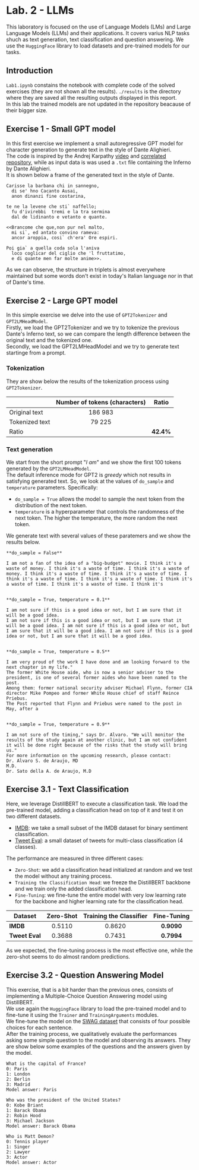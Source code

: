 # Lab. 2 - LLMs
This laboratory is focused on the use of Language Models (LMs) and Large Language Models (LLMs) and their applications. It covers varius NLP tasks shuch as text generation, text classification and question answering. We use the `HuggingFace` library to load datasets and pre-trained models for our tasks. 

## Introduction
`Lab1.ipynb` constains the notebook with complete code of the solved exercises (they are not shown all the results).
`./results` is the directory where they are saved all the resulting outputs displayed in this report.  
In this lab the trained models are not updated in the repository beacause of their bigger size.

## Exercise 1 - Small GPT model
In this first exercise we implement a small autoregressive GPT model for character generation to generate text in the style of Dante Alighieri.  
The code is inspired by the Andrej Karpathy [video](https://www.youtube.com/watch?v=kCc8FmEb1nY) and [correlated repository](https://github.com/karpathy/ng-video-lecture), while as input data is was used a `.txt` file containing the Inferno by Dante Alighieri.  
It is shown below a frame of the generated text in the style of Dante.

```
Carisse la barbana chi in sannegno,
  di se' hno Cacanto Ausai,
  anon dinanzi fine costarina,

te ne la levene che sti` naffello;
  fu d'ivirebbi  tremi e la tra sermina
  dal de lidinanto e vetanto e quante.

<<Brancome che que,non pur nel malto,
  mi si`, ed antato convino rameva:
  ancor aroppia, cosi` ch'era' Ore espiri.

Poi gia` a quella coda sola l'aniva
  loco coglicar del ciglio che 'l fruttatimo,
  e di quante men far molte anime>>.
```
As we can observe, the structure in triplets is almost everywhere maintained but some words don't exist in today's Italian language nor in that of Dante's time.

## Exercise 2 - Large GPT model
In this simple exercise we delve into the use of `GPT2Tokenizer` and `GPT2LMHeadModel`.  
Firstly, we load the GPT2Tokenizer and we try to tokenize the previous Dante's Inferno text, so we can compare the length difference between the original text and the tokenized one.  
Secondly, we load the GPT2LMHeadModel and we try to generate text startinge from a prompt.  

### Tokenization
They are show below the results of the tokenization process using `GPT2Tokenizer`. 

<div align="center">

| | Number of tokens (characters)| Ratio |
| ------------------ |:-----------:|:------:|
| Original text | 186 983 |
| Tokenized text | 79 225 |
| Ratio | | **42.4%** |

</div>

### Text generation
We start from the short prompt "*I am*" and we show the first 100 tokens generated by the `GPT2LMHeadModel`.  
The default inference mode for GPT2 is *greedy* which not results in satisfying generated text. So, we look at the values of `do_sample` and `temperature` parameters. Specifically:
- `do_sample = True` allows the model to sample the next token from the distribution of the next token.
- `temperature` is a hyperparameter that controls the randomness of the next token. The higher the temperature, the more random the next token.

We generate text with several values of these paratemers and we show the results below.

```
**do_sample = False**

I am not a fan of the idea of a "big-budget" movie. I think it's a waste of money. I think it's a waste of time. I think it's a waste of money. I think it's a waste of time. I think it's a waste of time. I think it's a waste of time. I think it's a waste of time. I think it's a waste of time. I think it's a waste of time. I think it's


**do_sample = True, temperature = 0.1**

I am not sure if this is a good idea or not, but I am sure that it will be a good idea.  
I am not sure if this is a good idea or not, but I am sure that it will be a good idea. I am not sure if this is a good idea or not, but I am sure that it will be a good idea. I am not sure if this is a good idea or not, but I am sure that it will be a good idea.


**do_sample = True, temperature = 0.5**

I am very proud of the work I have done and am looking forward to the next chapter in my life."  
The former White House aide, who is now a senior adviser to the president, is one of several former aides who have been named to the post.  
Among them: former national security adviser Michael Flynn, former CIA director Mike Pompeo and former White House chief of staff Reince Priebus.  
The Post reported that Flynn and Priebus were named to the post in May, after a


**do_sample = True, temperature = 0.9**

I am not sure of the timing," says Dr. Alvaro. "We will monitor the results of the study again at another clinic, but I am not confident it will be done right because of the risks that the study will bring us."  
For more information on the upcoming research, please contact:  
Dr. Alvaro S. de Araujo, MD  
M.D.  
Dr. Sato della A. de Araujo, M.D  
```

## Exercise 3.1 - Text Classification
Here, we leverage DistillBERT to execute a classification task. We load the pre-trained model, adding a classification head on top of it and test it on two different datasets.
- [IMDB](https://huggingface.co/datasets/ajaykarthick/imdb-movie-reviews): we take a small subset of the IMDB dataset for binary sentiment classification.
- [Tweet Eval](https://huggingface.co/datasets/cardiffnlp/tweet_eval): a small dataset of tweets for multi-class classification (4 classes).

The performance are measured in three different cases:
- `Zero-Shot`: we add a classification head initialized at random and we test the model without any training process.
- `Training the Classification Head`: we freeze the DistillBERT backbone and we train only the added classification head.
- `Fine-Tuning`: we fine-tune the entire model with very low learning rate for the backbone and higher learning rate for the classification head.

<div align="center">

| Dataset | Zero-Shot | Training the Classifier | Fine-Tuning |
| ------------------ |:-----------:|:------:|:------:|
| **IMDB** | 0.5110 | 0.8620 | **0.9090** |
| **Tweet Eval** | 0.3688 | 0.7431 | **0.7994** |
</div>
As we expected, the fine-tuning process is the most effective one, while the zero-shot seems to do almost random predictions.

## Exercise 3.2 - Question Answering Model
This exercise, that is a bit harder than the previous ones, consists of implementing a Multiple-Choice Question Answering model using DistillBERT.  
We use again the `HuggingFace` library to load the pre-trained model and to fine-tune it using the `Trainer` and `TrainingArguments` modules.  
We fine-tune the model on the [SWAG dataset](https://huggingface.co/datasets/allenai/swag) that consists of four possible choices for each sentence.  
After the training process, we qualitatively evaluate the performances asking some simple question to the model and observing its answers. They are show below some examples of the questions and the answers given by the model.

```
What is the capital of France?
0: Paris
1: London
2: Berlin
3: Madrid
Model answer: Paris

Who was the president of the United States?
0: Kobe Briant
1: Barack Obama
2: Robin Hood
3: Michael Jackson
Model answer: Barack Obama

Who is Matt Demon?
0: Tennis player
1: Singer
2: Lawyer
3: Actor
Model answer: Actor
```
